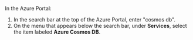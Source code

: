 In the Azure Portal:

   1. In the search bar at the top of the Azure Portal, enter "cosmos db".
   2. On the menu that appears below the search bar, under **Services**, select the item labeled **Azure Cosmos DB**.
